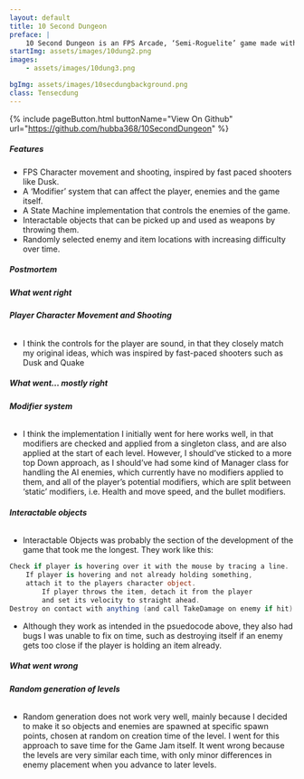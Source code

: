 ```yaml
---
layout: default
title: 10 Second Dungeon
preface: |
    10 Second Dungeon is an FPS Arcade, ‘Semi-Roguelite’ game made within 5 days. The game was developed in UE4 4.18, with a mixture of C++ and Blueprint.
startImg: assets/images/10dung2.png
images:
    - assets/images/10dung3.png

bgImg: assets/images/10secdungbackground.png
class: Tensecdung
---
```


{% include pageButton.html buttonName="View On Github" url="https://github.com/hubba368/10SecondDungeon" %}

##### Features
* FPS Character movement and shooting, inspired by fast paced shooters like Dusk.
* A ‘Modifier’ system that can affect the player, enemies and the game itself.
* A State Machine implementation that controls the enemies of the game.
* Interactable objects that can be picked up and used as weapons by throwing them.
* Randomly selected enemy and item locations with increasing difficulty over time.


##### Postmortem

##### What went right
###### **Player Character Movement and Shooting**
* I think the controls for the player are sound, in that they closely match my original ideas, which was inspired by fast-paced shooters such as Dusk and Quake

##### What went... mostly right
###### **Modifier system**
* I think the implementation I initially went for here works well, in that modifiers are checked and applied from a singleton class, and are also applied at the start of each level. However, I should’ve sticked to a more top Down approach, as I should’ve had some kind of Manager class for handling the AI enemies, which currently have no modifiers applied to them, and all of the player’s potential modifiers, which are split between ‘static’ modifiers, i.e. Health and move speed, and the bullet modifiers.

###### **Interactable objects**
* Interactable Objects was probably the section of the development of the game that took me the longest. They work like this:
~~~ C#
Check if player is hovering over it with the mouse by tracing a line.
    If player is hovering and not already holding something, 
    attach it to the players character object.
        If player throws the item, detach it from the player 
        and set its velocity to straight ahead.
Destroy on contact with anything (and call TakeDamage on enemy if hit).
~~~
* Although they work as intended in the psuedocode above, they also had bugs I was unable to fix on time, such as destroying itself if an enemy gets too close if the player is holding an item already.

##### What went wrong
###### **Random generation of levels**
* Random generation does not work very well, mainly because I decided to make it so objects and enemies are spawned at specific spawn points, chosen at random on creation time of the level. I went for this approach to save time for the Game Jam itself. It went wrong because the levels are very similar each time, with only minor differences in enemy placement when you advance to later levels.